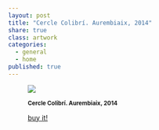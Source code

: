 ```yaml
---
layout: post
title: "Cercle Colibrí. Aurembiaix, 2014"
share: true
class: artwork
categories:
  - general
  - home
published: true
---
```


<figure class="text-center">
	<img src="http://www.inpocketart.com/wp-content/uploads/2014/07/1-cercle-colibri-aurembiaix-2014-watermark.jpg">
	<figcaption>
		<p><small><strong>Cercle Colibrí. Aurembiaix, 2014</strong></small></p>
		<p><a href="http://www.inpocketart.com/product/cercle-colibri-aurembiaix-2014/" class="btn btn-primary btn-lg"><i class="fa fa-credit-card"></i> buy it!</a></p>
	</figcaption>
</figure>